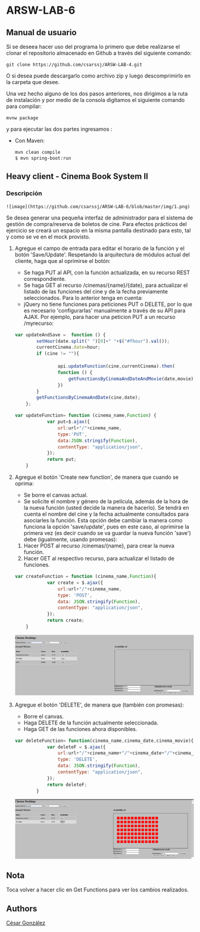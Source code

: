 # ARSW-LAB-6
## Manual de usuario

Si se deseea hacer uso del programa lo primero que debe realizarse el clonar el repositorio almacenado en Github a través del siguiente comando:

```
git clone https://github.com/csarssj/ARSW-LAB-4.git

```
O si desea puede descargarlo como archivo zip y luego descomprimirlo en la carpeta que desee.

Una vez hecho alguno de los dos pasos anteriores, nos dirigimos a la ruta de instalación y por medio de la consola digitamos el siguiente comando para compilar:

```
mvnw package
```
y para ejecutar las dos partes ingresamos :
 
 * Con Maven:
 	```
	mvn clean compile
	$ mvn spring-boot:run
	```
## Heavy client - Cinema Book System II

### Descripción 

	![image](https://github.com/csarssj/ARSW-LAB-6/blob/master/img/1.png)
	
Se desea generar una pequeña interfaz de administrador para el sistema de gestión de compra/reserva de boletos de cine. Para efectos prácticos del ejercicio se creará un espacio en la misma pantalla destinado para esto, tal y como se ve en el mock provisto.
1. Agregue el campo de entrada para editar el horario de la función y el botón 'Save/Update'. Respetando la arquitectura de módulos actual del cliente, haga que al oprimirse el botón:
	* Se haga PUT al API, con la función actualizada, en su recurso REST correspondiente.
	* Se haga GET al recurso /cinemas/{name}/{date}, para actualizar el listado de las funciones del cine y de la fecha previamente seleccionados.
Para lo anterior tenga en cuenta:
	- jQuery no tiene funciones para peticiones PUT o DELETE, por lo que es necesario 'configurarlas' manualmente a través de su API para AJAX. Por ejemplo, para hacer una peticion PUT a un recurso /myrecurso:
	
	
	```javascript
	var updateAndSave =  function () {
			setHour(date.split(" ")[0]+" "+$("#fhour").val());
			currentCinema.date=hour;
			if (cine != ""){
				
					api.updateFunction(cine,currentCinema).then(
					function () {
						getFunctionsByCinemaAndDateAndMovie(date,movie);
					})
			}
			getFunctionsByCinemaAndDate(cine,date);
		};
	```
	```javascript
	var updateFunction= function (cinema_name,Function) {
                var put=$.ajax({
                    url:url+"/"+cinema_name,
                    type:'PUT',
                    data:JSON.stringify(Function),
                    contentType: "application/json",
                });
                return put;
        }
	```
2. Agregue el botón 'Create new function', de manera que cuando se oprima:
	* Se borre el canvas actual.
	* Se solicite el nombre y género de la película, además de la hora de la nueva función (usted decide la manera de hacerlo). Se tendrá en cuenta el nombre del cine y la fecha actualmente consultados para asociarles la función.
Esta opción debe cambiar la manera como funciona la opción 'save/update', pues en este caso, al oprimirse la primera vez (es decir cuando se va guardar la nueva función 'save') debe (igualmente, usando promesas):
	1. Hacer POST al recurso /cinemas/{name}, para crear la nueva función.
	2. Hacer GET al respectivo recurso, para actualizar el listado de funciones.
	
	```javascript
	var createFunction = function (cinema_name,Function){
                var create = $.ajax({
                    url:url+"/"+cinema_name,
                    type: 'POST',
                    data: JSON.stringify(Function),
                    contentType: "application/json",
                });
                return create;
        }
	```
	
	![image](https://github.com/csarssj/ARSW-LAB-6/blob/master/img/2.png)
3. Agregue el botón 'DELETE', de manera que (también con promesas):
	* Borre el canvas.
	* Haga DELETE de la función actualmente seleccionada.
	* Haga GET de las funciones ahora disponibles.
	
	```javascript
	var deleteFunction= function(cinema_name,cinema_date,cinema_movie){
                var deleteF = $.ajax({
                    url:url+"/"+cinema_name+"/"+cinema_date+"/"+cinema_movie,
                    type: 'DELETE',
                    data: JSON.stringify(Function),
                    contentType: "application/json",
                });
                return deleteF;
            }
	```
	![image](https://github.com/csarssj/ARSW-LAB-6/blob/master/img/3.png)
	
## Nota
Toca volver a hacer clic en Get Functions para ver los cambios realizados.	

## Authors

[César González](https://github.com/csarssj) 